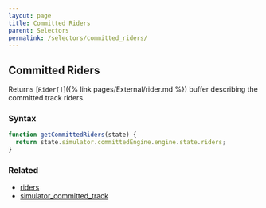 ```yaml
---
layout: page
title: Committed Riders
parent: Selectors
permalink: /selectors/committed_riders/
---
```


## Committed Riders

Returns [`Rider[]`]({% link pages/External/rider.md %}) buffer describing the committed track riders.

### Syntax

```js
function getCommittedRiders(state) {
  return state.simulator.committedEngine.engine.state.riders;
}
```

### Related

- [riders](./riders.md)
- [simulator_committed_track](./simulator_committed_track.md)
